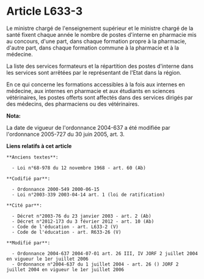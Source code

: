 # Article L633-3

Le ministre chargé de l'enseignement supérieur et le ministre chargé de la santé fixent chaque année le nombre de postes
d'interne en pharmacie mis au concours, d'une part, dans chaque formation propre à la pharmacie, d'autre part, dans chaque
formation commune à la pharmacie et à la médecine.

La liste des services formateurs et la répartition des postes d'interne dans les services sont arrêtées par le représentant
de l'Etat dans la région.

En ce qui concerne les formations accessibles à la fois aux internes en médecine, aux internes en pharmacie et aux étudiants
en sciences vétérinaires, les postes offerts sont affectés dans des services dirigés par des médecins, des pharmaciens ou des
vétérinaires.

**Nota:**

La date de vigueur de l'ordonnance 2004-637 a été modifiée par l'ordonnance 2005-727 du 30 juin 2005, art. 3.

**Liens relatifs à cet article**

	**Anciens textes**:

	  - Loi n°68-978 du 12 novembre 1968 - art. 60 (Ab)

	**Codifié par**:

	  - Ordonnance 2000-549 2000-06-15
	  - Loi n°2003-339 2003-04-14 art. 1 (loi de ratification)

	**Cité par**:

	  - Décret n°2003-76 du 23 janvier 2003 - art. 2 (Ab)
	  - Décret n°2012-173 du 3 février 2012 - art. 10 (Ab)
	  - Code de l'éducation - art. L633-2 (V)
	  - Code de l'éducation - art. R633-26 (V)

	**Modifié par**:

	  - Ordonnance 2004-637 2004-07-01 art. 26 III, IV JORF 2 juillet 2004 en vigueur le 1er juillet 2006
	  - Ordonnance n°2004-637 du 1 juillet 2004 - art. 26 () JORF 2 juillet 2004 en vigueur le 1er juillet 2006
